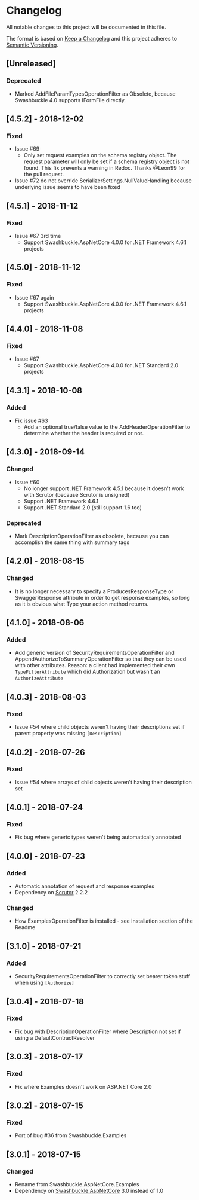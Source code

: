 # Changelog
All notable changes to this project will be documented in this file.

The format is based on [Keep a Changelog](http://keepachangelog.com/en/1.0.0/)
and this project adheres to [Semantic Versioning](http://semver.org/spec/v2.0.0.html).

## [Unreleased]
### Deprecated
- Marked AddFileParamTypesOperationFilter as Obsolete, because Swashbuckle 4.0 supports IFormFile directly.

## [4.5.2] - 2018-12-02
### Fixed
- Issue #69
  - Only set request examples on the schema registry object. The request parameter will only be set if 
  a schema registry object is not found. This fix prevents a warning in Redoc. Thanks @Leon99 for the
  pull request.
- Issue #72 do not override SerializerSettings.NullValueHandling because underlying issue seems to have been fixed

## [4.5.1] - 2018-11-12
### Fixed
- Issue #67 3rd time
  - Support Swashbuckle.AspNetCore 4.0.0 for .NET Framework 4.6.1 projects

## [4.5.0] - 2018-11-12
### Fixed
- Issue #67 again
  - Support Swashbuckle.AspNetCore 4.0.0 for .NET Framework 4.6.1 projects

## [4.4.0] - 2018-11-08
### Fixed
- Issue #67
  - Support Swashbuckle.AspNetCore 4.0.0 for .NET Standard 2.0 projects

## [4.3.1] - 2018-10-08
### Added
- Fix issue #63
  - Add an optional true/false value to the AddHeaderOperationFilter to determine whether the header
    is required or not.

## [4.3.0] - 2018-09-14
### Changed
- Issue #60
  - No longer support .NET Framework 4.5.1 because it doesn't work with Scrutor (because Scrutor is unsigned)
  - Support .NET Framework 4.6.1
  - Support .NET Standard 2.0 (still support 1.6 too)

### Deprecated
- Mark DescriptionOperationFilter as obsolete, because you can accomplish the same thing with summary tags

## [4.2.0] - 2018-08-15
### Changed
- It is no longer necessary to specify a ProducesResponseType or SwaggerResponse attribute in order to get
response examples, so long as it is obvious what Type your action method returns.

## [4.1.0] - 2018-08-06
### Added
- Add generic version of SecurityRequirementsOperationFilter and AppendAuthorizeToSummaryOperationFilter so that
they can be used with other attributes. Reason: a client had implemented their own `TypeFilterAttribute`
which did Authorization but wasn't an `AuthorizeAttribute`

## [4.0.3] - 2018-08-03
### Fixed
- Issue #54 where child objects weren't having their descriptions set if parent property was missing `[Description]`

## [4.0.2] - 2018-07-26
### Fixed
- Issue #54 where arrays of child objects weren't having their description set

## [4.0.1] - 2018-07-24
### Fixed
- Fix bug where generic types weren't being automatically annotated

## [4.0.0] - 2018-07-23
### Added
- Automatic annotation of request and response examples
- Dependency on [Scrutor](https://github.com/khellang/Scrutor) 2.2.2
### Changed
- How ExamplesOperationFilter is installed - see Installation section of the Readme

## [3.1.0] - 2018-07-21
### Added
- SecurityRequirementsOperationFilter to correctly set bearer token stuff when using `[Authorize]`

## [3.0.4] - 2018-07-18
### Fixed
- Fix bug with DescriptionOperationFilter where Description not set if using a DefaultContractResolver

## [3.0.3] - 2018-07-17
### Fixed
- Fix where Examples doesn't work on ASP.NET Core 2.0

## [3.0.2] - 2018-07-15
### Fixed
- Port of bug #36 from Swashbuckle.Examples

## [3.0.1] - 2018-07-15
### Changed
- Rename from Swashbuckle.AspNetCore.Examples
- Dependency on [Swashbuckle.AspNetCore](https://github.com/domaindrivendev/Swashbuckle.AspNetCore) 3.0 instead of 1.0